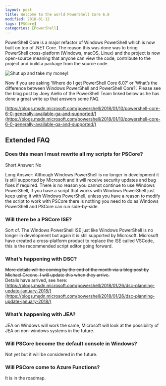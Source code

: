 ```yaml
---
layout: post
title: Welcome to the world PowerShell Core 6.0
modified: 2018-01-12
tags: [PSCore]
categories: [PowerShell]
---
```


PowerShell Core is a major refactor of Windows PowerShell which is now built on top of .NET Core. The reason this was done was to bring PowerShell cross-platform (Windows, macOS, Linux) and the project is now open-source meaning that anyone can view the code, contribute to the project and build a package from the source code.

![Shut up and take my money!](https://i0.kym-cdn.com/photos/images/facebook/000/264/200/acb.jpg)

Now if you are asking ‘Where do I get PowerShell Core 6.0?’ or ‘What’s the difference between Windows PowerShell and PowerShell Core?’. Please see the blog post by Joey Aiello of the PowerShell Team linked below as he has done a great write up that answers some FAQ.

[https://blogs.msdn.microsoft.com/powershell/2018/01/10/powershell-core-6-0-generally-available-ga-and-supported/](https://blogs.msdn.microsoft.com/powershell/2018/01/10/powershell-core-6-0-generally-available-ga-and-supported/)

## Extended FAQ

### Does this mean I must rewrite all my scripts for PSCore?

Short Answer: No

Long Answer: Although Windows PowerShell is no longer in development it is still supported by Microsoft and it will receive security updates and bug fixes if required. There is no reason you cannot continue to use Windows PowerShell, if you have a script that works with Windows PowerShell just keep using it with Windows PowerShell, unless you have a reason to modify the script to work with PSCore there is nothing you need to do as Windows PowerShell and PSCore can run side-by-side.

### Will there be a PSCore ISE?

Sort of. The Windows PowerShell ISE just like Windows PowerShell is no longer in development but again it is still supported by Microsoft. Microsoft have created a cross-platform product to replace the ISE called VSCode, this is the recommended script editor going forward.

### What’s happening with DSC?

~~More details will be coming by the end of the month via a blog post by Michael Greene. I will update this when they arrive.~~  
Details have arrived, see here: [https://blogs.msdn.microsoft.com/powershell/2018/01/26/dsc-planning-update-january-2018/](https://blogs.msdn.microsoft.com/powershell/2018/01/26/dsc-planning-update-january-2018/)

### What’s happening with JEA?

JEA on Windows will work the same, Microsoft will look at the possibility of JEA on non-windows systems in the future.

### Will PSCore become the default console in Windows?

Not yet but it will be considered in the future.

### Will PSCore come to Azure Functions?

It is in the roadmap.
